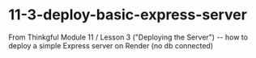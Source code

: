 # 11-3-deploy-basic-express-server

From Thinkgful Module 11 / Lesson 3 ("Deploying the Server") -- how to deploy a simple Express server on Render (no db connected)
